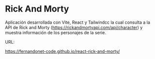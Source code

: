 # Rick And Morty

Aplicación desarrollada con Vite, React y Tailwindcc la cual consulta a la API de Rick and Morty (https://rickandmortyapi.com/api/character) y muestra información de los personajes de la serie.

URL:

https://fernandonet-code.github.io/react-rick-and-morty/

